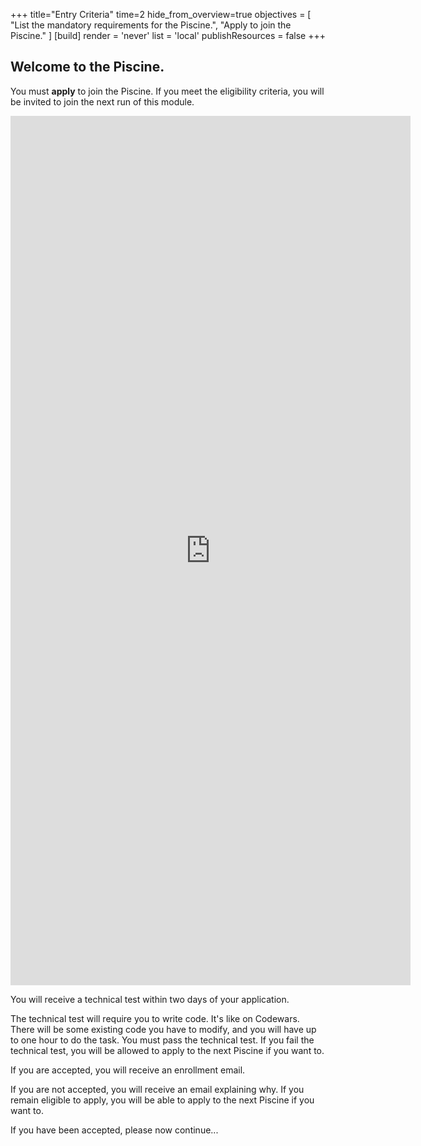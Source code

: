 +++
title="Entry Criteria"
time=2
hide_from_overview=true
objectives = [
  "List the mandatory requirements for the Piscine.",
  "Apply to join the Piscine."
]
[build]
  render = 'never'
  list = 'local'
  publishResources = false
+++

## Welcome to the Piscine.

You must **apply** to join the Piscine. If you meet the eligibility criteria, you will be invited to join the next run of this module.

<iframe src="https://docs.google.com/forms/d/e/1FAIpQLSfwIb-MJ_OExIjzHDyCZ0ioB-6JkYfWd9QV-LCn56jHTod-rw/viewform?embedded=true" width="640" height="1391" frameborder="0" marginheight="0" marginwidth="0">Loading…</iframe>

You will receive a technical test within two days of your application.

The technical test will require you to write code. It's like on Codewars. There will be some existing code you have to modify, and you will have up to one hour to do the task. You must pass the technical test. If you fail the technical test, you will be allowed to apply to the next Piscine if you want to.

If you are accepted, you will receive an enrollment email.

If you are not accepted, you will receive an email explaining why. If you remain eligible to apply, you will be able to apply to the next Piscine if you want to.

If you have been accepted, please now continue...
